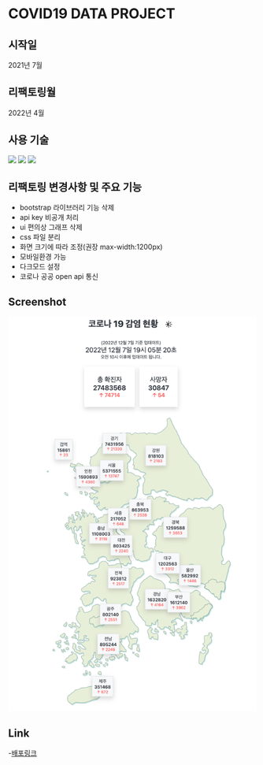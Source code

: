 # COVID19 DATA PROJECT

## 시작일

2021년 7월

## 리팩토링월

2022년 4월

## 사용 기술

<img src="https://img.shields.io/badge/Javascript-F7DF1E?style=flat&logo=javascript&logoColor=white" />
<img src="https://img.shields.io/badge/HTML5-E34F26?style=flat&logo=HTML5&logoColor=white" />
<img src="https://img.shields.io/badge/CSS3-1572B6?style=flat&logo=CSS3&logoColor=white" />

## 리팩토링 변경사항 및 주요 기능

- bootstrap 라이브러리 기능 삭제
- api key 비공개 처리
- ui 편의상 그래프 삭제
- css 파일 분리
- 화면 크기에 따라 조정(권장 max-width:1200px)
- 모바일환경 가능
- 다크모드 설정
- 코로나 공공 open api 통신

## Screenshot

<img src="./resource/ex.png"/>

## Link

-[배포링크](http://covid19-page.s3-website.ap-northeast-2.amazonaws.com/)
